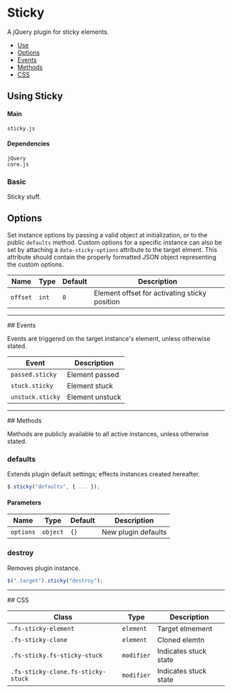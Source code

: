 # Sticky

A jQuery plugin for sticky elements.

<!-- HEADER END -->

<!-- NAV START -->

* [Use](#use)
* [Options](#options)
* [Events](#events)
* [Methods](#methods)
* [CSS](#css)

<!-- NAV END -->

<!-- DEMO BUTTON -->

## <a name="use"></a> Using Sticky


#### Main

```markup
sticky.js
```


#### Dependencies

```markup
jQuery
core.js
```

### Basic

Sticky stuff.



## <a name="options"></a> Options

Set instance options by passing a valid object at initialization, or to the public `defaults` method. Custom options for a specific instance can also be set by attaching a `data-sticky-options` attribute to the target elment. This attribute should contain the properly formatted JSON object representing the custom options.

| Name | Type | Default | Description |
| --- | --- | --- | --- |
| `offset` | `int` | `0` | Element offset for activating sticky position |

<hr>
## <a name="events"></a> Events

Events are triggered on the target instance's element, unless otherwise stated.

| Event | Description |
| --- | --- |
| `passed.sticky` | Element passed |
| `stuck.sticky` | Element stuck |
| `unstuck.sticky` | Element unstuck |

<hr>
## <a name="methods"></a> Methods

Methods are publicly available to all active instances, unless otherwise stated.

### defaults

Extends plugin default settings; effects instances created hereafter.

```javascript
$.sticky("defaults", { ... });
```

#### Parameters

| Name | Type | Default | Description |
| --- | --- | --- | --- |
| `options` | `object` | `{}` | New plugin defaults |

### destroy

Removes plugin instance.

```javascript
$(".target").sticky("destroy");
```

<hr>
## <a name="css"></a> CSS

| Class | Type | Description |
| --- | --- | --- |
| `.fs-sticky-element` | `element` | Target elmement |
| `.fs-sticky-clone` | `element` | Cloned elemtn |
| `.fs-sticky.fs-sticky-stuck` | `modifier` | Indicates stuck state |
| `.fs-sticky-clone.fs-sticky-stuck` | `modifier` | Indicates stuck state |

